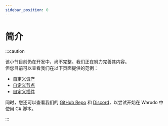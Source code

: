 ```yaml
---
sidebar_position: 0
---
```


# 简介

:::caution

该小节目前仍在开发中，尚不完整。我们正在努力完善其内容。   
但您目前可以查看我们在以下页面提供的范例：

- [自定义资产](custom-asset.md)
- [自定义节点](custom-node.md)
- [自定义插件](custom-plugin.md)

同时，您还可以查看我们的 [GitHub Repo](https://github.com/HakuyaLabs/WarudoPlaygroundExamples/) 和 [Discord](https://discord.gg/warudo)，以尝试开始在 Warudo 中使用 C# 脚本。


:::
